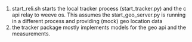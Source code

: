 1. start_reli.sh starts the local tracker process (start_tracker.py) and the c api relay to weeve os. This assumes the start_geo_server.py is running in a different process and providing (mock) geo location data
2. the tracker package mostly implements models for the geo api and the measurements.